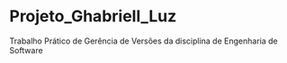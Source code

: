 # Projeto_Ghabriell_Luz

Trabalho Prático de Gerência de Versões da disciplina de Engenharia de Software
